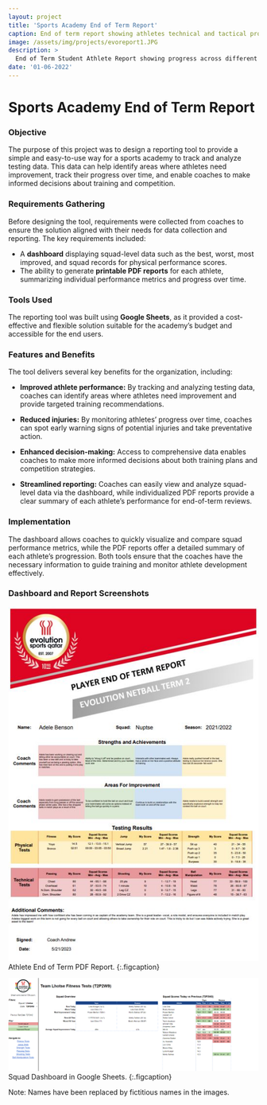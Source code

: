 ```yaml
---
layout: project
title: 'Sports Academy End of Term Report'
caption: End of term report showing athletes technical and tactical progress
image: /assets/img/projects/evoreport1.JPG 
description: >
  End of Term Student Athlete Report showing progress across different areas of training.
date: '01-06-2022'
---
```

# Sports Academy End of Term Report

### Objective
The purpose of this project was to design a reporting tool to provide a simple and easy-to-use way for a sports academy to track and analyze testing data. This data can help identify areas where athletes need improvement, track their progress over time, and enable coaches to make informed decisions about training and competition.

### Requirements Gathering
Before designing the tool, requirements were collected from coaches to ensure the solution aligned with their needs for data collection and reporting. The key requirements included:
- A **dashboard** displaying squad-level data such as the best, worst, most improved, and squad records for physical performance scores.
- The ability to generate **printable PDF reports** for each athlete, summarizing individual performance metrics and progress over time.

### Tools Used
The reporting tool was built using **Google Sheets**, as it provided a cost-effective and flexible solution suitable for the academy’s budget and accessible for the end users.

### Features and Benefits
The tool delivers several key benefits for the organization, including:

- **Improved athlete performance:** By tracking and analyzing testing data, coaches can identify areas where athletes need improvement and provide targeted training recommendations.
  
- **Reduced injuries:** By monitoring athletes’ progress over time, coaches can spot early warning signs of potential injuries and take preventative action.

- **Enhanced decision-making:** Access to comprehensive data enables coaches to make more informed decisions about both training plans and competition strategies.

- **Streamlined reporting:** Coaches can easily view and analyze squad-level data via the dashboard, while individualized PDF reports provide a clear summary of each athlete’s performance for end-of-term reviews.

### Implementation
The dashboard allows coaches to quickly visualize and compare squad performance metrics, while the PDF reports offer a detailed summary of each athlete’s progression. Both tools ensure that the coaches have the necessary information to guide training and monitor athlete development effectively.

### Dashboard and Report Screenshots
![PDF Report](assets/img/projects/evo-testing-report.JPG)
Athlete End of Term PDF Report.
{:.figcaption}

![Squad Dashboard](https://raw.githubusercontent.com/datawithjack/datawithjack.github.io/main/assets/img/projects/evo-testing-dashboard.jpg)
Squad Dashboard in Google Sheets.
{:.figcaption}

Note: Names have been replaced by fictitious names in the images.
